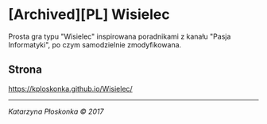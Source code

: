 # [Archived][PL] Wisielec
Prosta gra typu "Wisielec" inspirowana poradnikami z kanału "Pasja Informatyki", po czym samodzielnie zmodyfikowana.

## Strona
https://kploskonka.github.io/Wisielec/
___
*Katarzyna Płoskonka &copy; 2017*
